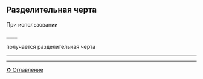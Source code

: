 ## Разделительная черта
При использовании
```
____

```
получается разделительная черта
____

____
[&#9851; Оглавление](https://github.com/BaturinSS/manual-README.md/blob/main/README.md)
